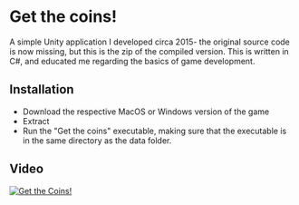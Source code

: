 # Get the coins!

A simple Unity application I developed circa 2015- the original source code is now missing, but this is the zip of the compiled version. This is written in C#, and educated me regarding the basics of game development. 

## Installation

- Download the respective MacOS or Windows version of the game
- Extract
- Run the "Get the coins" executable, making sure that the executable is in the same directory as the data folder.

## Video

[![Get the Coins!](https://user-images.githubusercontent.com/5387769/147401291-23a39f29-e533-4365-aeda-97746b366949.jpg)](https://www.youtube.com/watch?v=dfw5Jsp5xoI "Get the Coins!")
